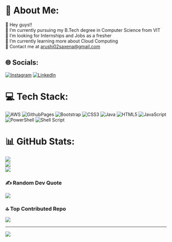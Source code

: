 # 💫 About Me:
🔭 Hey guys!!<br>👯 I’m currently pursuing my B.Tech degree in Computer Science from VIT<br>🤝 I’m looking for Internships and Jobs as a fresher<br>🌱 I’m currently learning more about Cloud Computing<br>💬 Contact me at arushi02saxena@gmail.com


## 🌐 Socials:
[![Instagram](https://img.shields.io/badge/Instagram-%23E4405F.svg?logo=Instagram&logoColor=white)](https://instagram.com/arrushhii) [![LinkedIn](https://img.shields.io/badge/LinkedIn-%230077B5.svg?logo=linkedin&logoColor=white)](https://linkedin.com/in/arushi-saxena-5104b0266) 

# 💻 Tech Stack:
![AWS](https://img.shields.io/badge/AWS-%23FF9900.svg?style=for-the-badge&logo=amazon-aws&logoColor=white) ![GithubPages](https://img.shields.io/badge/github%20pages-121013?style=for-the-badge&logo=github&logoColor=white) ![Bootstrap](https://img.shields.io/badge/bootstrap-%238511FA.svg?style=for-the-badge&logo=bootstrap&logoColor=white) ![CSS3](https://img.shields.io/badge/css3-%231572B6.svg?style=for-the-badge&logo=css3&logoColor=white) ![Java](https://img.shields.io/badge/java-%23ED8B00.svg?style=for-the-badge&logo=openjdk&logoColor=white) ![HTML5](https://img.shields.io/badge/html5-%23E34F26.svg?style=for-the-badge&logo=html5&logoColor=white) ![JavaScript](https://img.shields.io/badge/javascript-%23323330.svg?style=for-the-badge&logo=javascript&logoColor=%23F7DF1E) ![PowerShell](https://img.shields.io/badge/PowerShell-%235391FE.svg?style=for-the-badge&logo=powershell&logoColor=white) ![Shell Script](https://img.shields.io/badge/shell_script-%23121011.svg?style=for-the-badge&logo=gnu-bash&logoColor=white)
# 📊 GitHub Stats:
![](https://github-readme-stats.vercel.app/api?username=ArushiS17&theme=dark&hide_border=false&include_all_commits=false&count_private=false)<br/>
![](https://github-readme-streak-stats.herokuapp.com/?user=ArushiS17&theme=dark&hide_border=false)<br/>
![](https://github-readme-stats.vercel.app/api/top-langs/?username=ArushiS17&theme=dark&hide_border=false&include_all_commits=false&count_private=false&layout=compact)

### ✍️ Random Dev Quote
![](https://quotes-github-readme.vercel.app/api?type=horizontal&theme=radical)

### 🔝 Top Contributed Repo
![](https://github-contributor-stats.vercel.app/api?username=ArushiS17&limit=5&theme=dark&combine_all_yearly_contributions=true)

---
[![](https://visitcount.itsvg.in/api?id=ArushiS17&icon=0&color=0)](https://visitcount.itsvg.in)

<!-- Proudly created with GPRM ( https://gprm.itsvg.in ) -->
